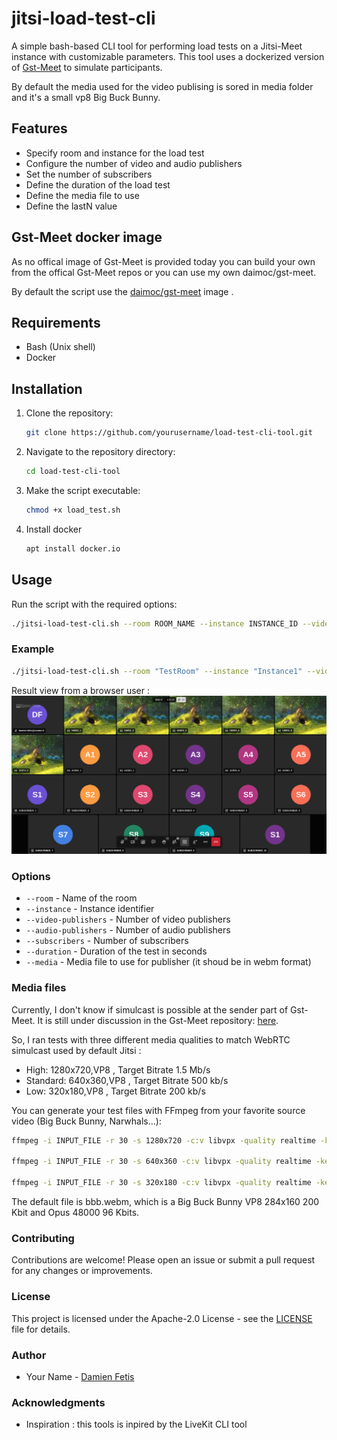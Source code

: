 # jitsi-load-test-cli

A simple bash-based CLI tool for performing load tests on a Jitsi-Meet instance with customizable parameters.
This tool uses a dockerized version of [Gst-Meet](https://github.com/avstack/gst-meet) to simulate participants.
 
By default the media used for the video publising is sored in media folder and it's a small vp8 Big Buck Bunny.

## Features



- Specify room and instance for the load test
- Configure the number of video and audio publishers
- Set the number of subscribers
- Define the duration of the load test
- Define the media file to use
- Define the lastN value

## Gst-Meet docker image

As no offical image of Gst-Meet is provided today you can build your own from the offical Gst-Meet repos or you can use my own daimoc/gst-meet.

By default the script use the [daimoc/gst-meet](https://hub.docker.com/r/daimoc/gst-meet) image .


## Requirements

- Bash (Unix shell)
- Docker

## Installation

1. Clone the repository:
    ```sh
    git clone https://github.com/yourusername/load-test-cli-tool.git
    ```
2. Navigate to the repository directory:
    ```sh
    cd load-test-cli-tool
    ```
3. Make the script executable:
    ```sh
    chmod +x load_test.sh
    ```
4. Install docker
   ```sh
   apt install docker.io
   ```

## Usage

Run the script with the required options:

```sh
./jitsi-load-test-cli.sh --room ROOM_NAME --instance INSTANCE_ID --video-publishers NUM_VIDEO_PUBLISHERS --audio-publishers NUM_AUDIO_PUBLISHERS --subscribers NUM_SUBSCRIBERS --duration DURATION_SECONDS
```

### Example

```sh
./jitsi-load-test-cli.sh --room "TestRoom" --instance "Instance1" --video-publishers 6 --audio-publishers 5 --subscribers 10 --duration 60 --token XXXXXXX
```

Result view from a browser user : 
![Test result view from a browser](docs/test.png)


### Options

- `--room` - Name of the room
- `--instance` - Instance identifier
- `--video-publishers` - Number of video publishers
- `--audio-publishers` - Number of audio publishers
- `--subscribers` - Number of subscribers
- `--duration` - Duration of the test in seconds
- `--media` - Media file to use for publisher (it shoud be in webm format)


### Media files


Currently, I don't know if simulcast is possible at the sender part of Gst-Meet. It is still under discussion in the Gst-Meet repository: [here](https://github.com/avstack/gst-meet/issues/22#issuecomment-2188876696).

So, I ran tests with three different media qualities to match WebRTC simulcast used by default Jitsi :
- High: 1280x720,VP8 , Target Bitrate 1.5 Mb/s
- Standard: 640x360,VP8 , Target Bitrate 500 kb/s
- Low: 320x180,VP8 , Target Bitrate 200 kb/s


You can generate your test files with FFmpeg from your favorite source video (Big Buck Bunny, Narwhals...):

```sh
ffmpeg -i INPUT_FILE -r 30 -s 1280x720 -c:v libvpx -quality realtime -keyint_min 120  -minrate 1.5M -maxrate 1.5M -b:v 1.5M -c:a libopus -ac 2 result_high.webm 

ffmpeg -i INPUT_FILE -r 30 -s 640x360 -c:v libvpx -quality realtime -keyint_min 120  -minrate 500k -maxrate 500k -b:v 500k -c:a libopus -ac 2 result_standard.webm 

ffmpeg -i INPUT_FILE -r 30 -s 320x180 -c:v libvpx -quality realtime -keyint_min 120  -minrate 200k -maxrate 2M -b:v 200k -c:a libopus -ac 2 result_low.webm 
```
The default file is bbb.webm, which is a Big Buck Bunny VP8 284x160 200 Kbit and Opus 48000 96 Kbits.


### Contributing

Contributions are welcome! Please open an issue or submit a pull request for any changes or improvements.

### License

This project is licensed under the Apache-2.0 License - see the [LICENSE](LICENSE) file for details.

### Author

- Your Name - [Damien Fetis](https://github.com/daimoc)

### Acknowledgments

- Inspiration : this tools is inpired by the LiveKit CLI tool
